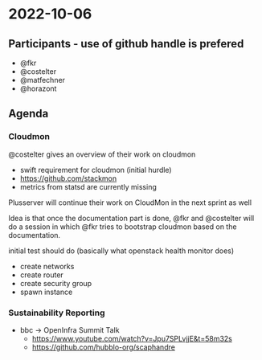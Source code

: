 # 2022-10-06
## Participants - use of github handle is prefered
* @fkr
* @costelter
* @matfechner
* @horazont

## Agenda

### Cloudmon

@costelter gives an overview of their work on cloudmon
  * swift requirement for cloudmon (initial hurdle)
  * https://github.com/stackmon
  * metrics from statsd are currently missing

Plusserver will continue their work on CloudMon in the next sprint as well

Idea is that once the documentation part is done, @fkr and @costelter will do a session in which @fkr tries to bootstrap cloudmon based on the documentation. 

initial test should do (basically what openstack health monitor does)
 * create networks
 * create router
 * create security group
 * spawn instance

### Sustainability Reporting

* bbc -> OpenInfra Summit Talk
  * https://www.youtube.com/watch?v=Jpu7SPLvjjE&t=58m32s
  * https://github.com/hubblo-org/scaphandre
  
